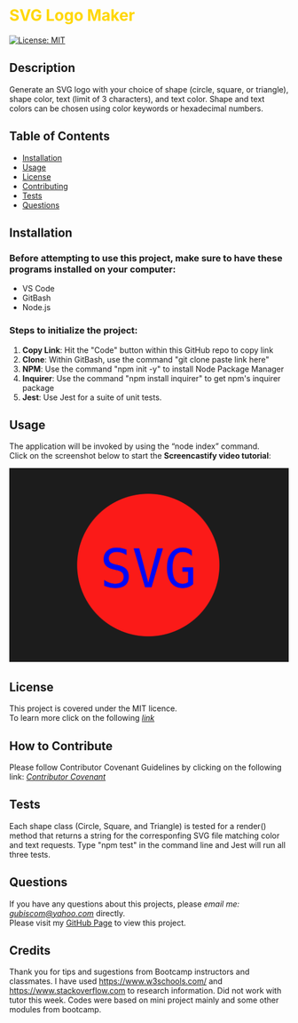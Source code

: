 # <span style="color:gold">SVG Logo Maker</span>
 
[![License: MIT](https://img.shields.io/badge/License-MIT-yellow.svg)](https://opensource.org/licenses/MIT)
  
## Description 
Generate an SVG logo with your choice of shape (circle, square, or triangle), shape color, text (limit of 3 characters), and text color. Shape and text colors can be chosen using color keywords or hexadecimal numbers.

## Table of Contents
* [Installation](#installation)
* [Usage](#usage)
* [License](#license)
* [Contributing](#contributing)
* [Tests](#tests)
* [Questions](#questions)
  
## Installation 
### Before attempting to use this project, make sure to have these programs installed on your computer:
* VS Code
* GitBash
* Node.js

### Steps to initialize the project:
1. **Copy Link**: Hit the "Code" button within this GitHub repo to copy link
2. **Clone**: Within GitBash, use the command "git clone paste link here"
3. **NPM**: Use the command "npm init -y" to install Node Package Manager
4. **Inquirer**: Use the command "npm install inquirer" to get npm's inquirer package
5. **Jest**: Use Jest for a suite of unit tests.

## Usage 
The application will be invoked by using the “node index” command.  
Click on the screenshot below to start the **Screencastify video tutorial**:

*[![screencastify video](./images/sample.jpeg)](https://drive.google.com/file/d/1qJ2WuoA3rLOA-7dxKle6kzbnKXrvNMj9/view)*
  
## License
This project is covered under the MIT licence.  
To learn more click on the following *[link](https://opensource.org/licenses/MIT)*

## How to Contribute 
Please follow Contributor Covenant Guidelines by clicking on the following link: 
*[Contributor Covenant](https://www.contributor-covenant.org/)*

## Tests
Each shape class (Circle, Square, and Triangle) is tested for a render() method that returns a string for the corresponfing SVG file matching color and text requests. Type "npm test" in the command line and Jest will run all three tests.

## Questions
If you have any questions about this projects, please *email me: gubiscom@yahoo.com* directly.  
Please visit my [GitHub Page](https://github.com/Esztergb/readme-generator.git) to view this project.

##  Credits
Thank you for tips and sugestions from Bootcamp instructors and classmates. I have used https://www.w3schools.com/ and https://www.stackoverflow.com to research information. Did not work with tutor this week. Codes were based on mini project mainly and some other modules from bootcamp.
